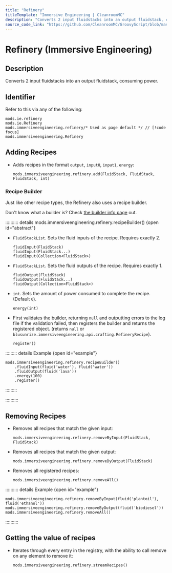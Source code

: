 ```yaml
---
title: "Refinery"
titleTemplate: "Immersive Engineering | CleanroomMC"
description: "Converts 2 input fluidstacks into an output fluidstack, consuming power."
source_code_link: "https://github.com/CleanroomMC/GroovyScript/blob/master/src/main/java/com/cleanroommc/groovyscript/compat/mods/immersiveengineering/Refinery.java"
---
```


# Refinery (Immersive Engineering)

## Description

Converts 2 input fluidstacks into an output fluidstack, consuming power.

## Identifier

Refer to this via any of the following:

```groovy:no-line-numbers {3}
mods.ie.refinery
mods.ie.Refinery
mods.immersiveengineering.refinery/* Used as page default */ // [!code focus]
mods.immersiveengineering.Refinery
```


## Adding Recipes

- Adds recipes in the format `output`, `input0`, `input1`, `energy`:

    ```groovy:no-line-numbers
    mods.immersiveengineering.refinery.add(FluidStack, FluidStack, FluidStack, int)
    ```


### Recipe Builder

Just like other recipe types, the Refinery also uses a recipe builder.

Don't know what a builder is? Check [the builder info page](../../groovy/builder.md) out.

:::::::::: details mods.immersiveengineering.refinery.recipeBuilder() {open id="abstract"}
- `FluidStackList`. Sets the fluid inputs of the recipe. Requires exactly 2.

    ```groovy:no-line-numbers
    fluidInput(FluidStack)
    fluidInput(FluidStack...)
    fluidInput(Collection<FluidStack>)
    ```

- `FluidStackList`. Sets the fluid outputs of the recipe. Requires exactly 1.

    ```groovy:no-line-numbers
    fluidOutput(FluidStack)
    fluidOutput(FluidStack...)
    fluidOutput(Collection<FluidStack>)
    ```

- `int`. Sets the amount of power consumed to complete the recipe. (Default `0`).

    ```groovy:no-line-numbers
    energy(int)
    ```

- First validates the builder, returning `null` and outputting errors to the log file if the validation failed, then registers the builder and returns the registered object. (returns `null` or `blusunrize.immersiveengineering.api.crafting.RefineryRecipe`).

    ```groovy:no-line-numbers
    register()
    ```

::::::::: details Example {open id="example"}
```groovy:no-line-numbers
mods.immersiveengineering.refinery.recipeBuilder()
    .fluidInput(fluid('water'), fluid('water'))
    .fluidOutput(fluid('lava'))
    .energy(100)
    .register()
```

:::::::::

::::::::::

## Removing Recipes

- Removes all recipes that match the given input:

    ```groovy:no-line-numbers
    mods.immersiveengineering.refinery.removeByInput(FluidStack, FluidStack)
    ```

- Removes all recipes that match the given output:

    ```groovy:no-line-numbers
    mods.immersiveengineering.refinery.removeByOutput(FluidStack)
    ```

- Removes all registered recipes:

    ```groovy:no-line-numbers
    mods.immersiveengineering.refinery.removeAll()
    ```

:::::::::: details Example {open id="example"}
```groovy:no-line-numbers
mods.immersiveengineering.refinery.removeByInput(fluid('plantoil'), fluid('ethanol'))
mods.immersiveengineering.refinery.removeByOutput(fluid('biodiesel'))
mods.immersiveengineering.refinery.removeAll()
```

::::::::::

## Getting the value of recipes

- Iterates through every entry in the registry, with the ability to call remove on any element to remove it:

    ```groovy:no-line-numbers
    mods.immersiveengineering.refinery.streamRecipes()
    ```
